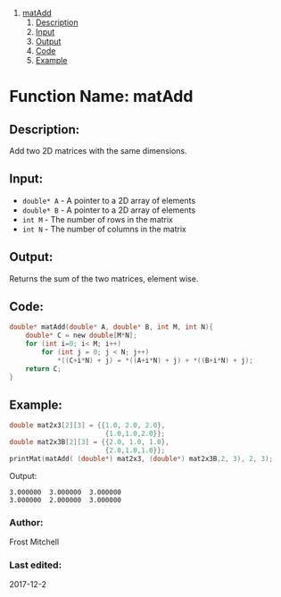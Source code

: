 1. [matAdd](#function-name-matAdd)
    1. [Description](#description)
    2. [Input](#input)
    3. [Output](#output)
    4. [Code](#code)
    5. [Example](#example)

# Function Name: matAdd 

## Description: 
Add two 2D matrices with the same dimensions.

## Input:
*  `double* A` - A pointer to a 2D array of elements  
*  `double* B` - A pointer to a 2D array of elements  
*  `int M` - The number of rows in the matrix   
*  `int N` - The number of columns in the matrix   

## Output:
Returns the sum of the two matrices, element wise.
 
## Code:
```c
double* matAdd(double* A, double* B, int M, int N){
    double* C = new double[M*N];
    for (int i=0; i< M; i++)
        for (int j = 0; j < N; j++)
            *((C+i*N) + j) = *((A+i*N) + j) + *((B+i*N) + j);
    return C;
}
```

## Example:
```c
double mat2x3[2][3] = {{1.0, 2.0, 2.0},
						{1.0,1.0,2.0}};
double mat2x3B[2][3] = {{2.0, 1.0, 1.0},
						{2.0,1.0,1.0}};
printMat(matAdd( (double*) mat2x3, (double*) mat2x3B,2, 3), 2, 3);

```

Output:
```
3.000000  3.000000  3.000000 
3.000000  2.000000  3.000000 
```


### Author: 
Frost Mitchell

### Last edited:
2017-12-2

